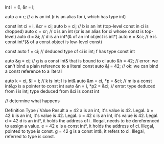 int i = 0, &r = i;

auto a = r;                     // a is an int (r is an alias for i, which has type int)

const int ci = i, &cr = ci;
auto b = ci; 			// b is an int (top-level const in ci is dropped)
auto c = cr;  			// c is an int (cr is an alias for ci whose const is top-level)
auto d = &i;  			// d is an int*(& of an int object is int*)
auto e = &ci; 			// e is const int*(& of a const object is low-level const)

const auto f = ci; 		// deduced type of ci is int; f has type const int

auto &g = ci;       		// g is a const int& that is bound to ci
auto &h = 42;       		// error: we can't bind a plain reference to a literal
const auto &j = 42; 		// ok: we can bind a const reference to a literal

auto k = ci, &l = i;    	// k is int; l is int&
auto &m = ci, *p = &ci; 	// m is a const int&;p is a pointer to const int
auto &n = i, *p2 = &ci;		// error: type deduced from i is int; type deduced from &ci is const int

// determine what happens

Definition	Type / Value					Result
a = 42		a is an int, it's value is 42.			Legal.
b = 42		b is an int, it's value is 42.			Legal.
c = 42		c is an int, it's value is 42.			Legal.
d = 42		d is an int*, it holds the address of i.	Illegal, needs to be dereferenced to assign a value.
e = 42		e is a const int*, it holds the address of ci.	Illegal, pointed to type is const.
g = 42		g is a const int&, it refers to ci.		Illegal, referred to type is const.
